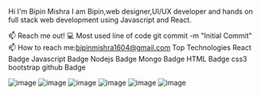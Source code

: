 
Hi I'm Bipin Mishra
I am Bipin,web designer,UI/UX developer and hands on full stack web development using Javascript and React.

📫 Reach me out!
💻 Most used line of code git commit -m "Initial Commit"
📫 How to reach me:bipinmishra1604@gmail.com
Top Technologies
React Badge Javascript Badge Nodejs Badge Mongo Badge HTML Badge css3 bootstrap github Badge

![image](https://user-images.githubusercontent.com/98827173/171575451-572c36ac-1c19-4e67-9923-717479f51bee.png)
![image](https://user-images.githubusercontent.com/98827173/171575742-12126aa3-b440-4460-acfe-c1e050a9b7c2.png)
![image](https://user-images.githubusercontent.com/98827173/171575848-54082675-3eac-4088-8e93-fdb859a3270a.png)
![image](https://user-images.githubusercontent.com/98827173/171575888-2e111228-ab73-4fe6-949f-6a00e40c4736.png)
![image](https://user-images.githubusercontent.com/98827173/171575921-03d1a965-e10c-43d7-bf44-6cffbc08ea93.png)
![image](https://user-images.githubusercontent.com/98827173/171575948-e45d7317-70c4-48ca-825c-4c89a24dc20b.png)


